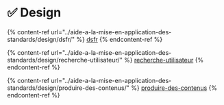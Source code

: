 # ✅ Design

{% content-ref url="../aide-a-la-mise-en-application-des-standards/design/dsfr/" %}
[dsfr](../aide-a-la-mise-en-application-des-standards/design/dsfr/)
{% endcontent-ref %}

{% content-ref url="../aide-a-la-mise-en-application-des-standards/design/recherche-utilisateur/" %}
[recherche-utilisateur](../aide-a-la-mise-en-application-des-standards/design/recherche-utilisateur/)
{% endcontent-ref %}

{% content-ref url="../aide-a-la-mise-en-application-des-standards/design/produire-des-contenus/" %}
[produire-des-contenus](../aide-a-la-mise-en-application-des-standards/design/produire-des-contenus/)
{% endcontent-ref %}
